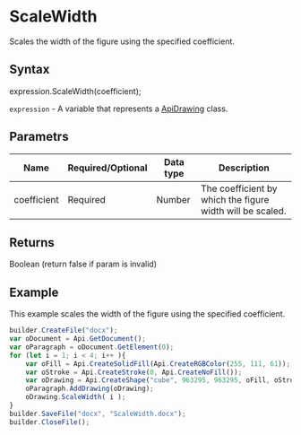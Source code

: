 # ScaleWidth

Scales the width of the figure using the specified coefficient.

## Syntax

expression.ScaleWidth(coefficient);

`expression` - A variable that represents a [ApiDrawing](../ApiDrawing.md) class.

## Parametrs

| **Name** | **Required/Optional** | **Data type** | **Description** |
| ------------- | ------------- | ------------- | ------------- |
| coefficient | Required | Number | The coefficient by which the figure width will be scaled. |

## Returns

Boolean (return false if param is invalid)

## Example

This example scales the width of the figure using the specified coefficient.

```javascript
builder.CreateFile("docx");
var oDocument = Api.GetDocument();
var oParagraph = oDocument.GetElement(0);
for (let i = 1; i < 4; i++ ){
	var oFill = Api.CreateSolidFill(Api.CreateRGBColor(255, 111, 61));
	var oStroke = Api.CreateStroke(0, Api.CreateNoFill());
	var oDrawing = Api.CreateShape("cube", 963295, 963295, oFill, oStroke);
	oParagraph.AddDrawing(oDrawing);
	oDrawing.ScaleWidth( i );
}
builder.SaveFile("docx", "ScaleWidth.docx");
builder.CloseFile();
```